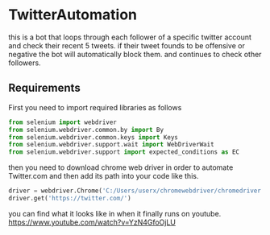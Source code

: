 # TwitterAutomation
this is a bot that loops through each follower of a specific twitter account and check their recent 5 tweets. if their tweet founds to be offensive or negative the bot will automatically block them. and continues to check other followers.

## Requirements
First you need to import required libraries as follows

```python
from selenium import webdriver
from selenium.webdriver.common.by import By
from selenium.webdriver.common.keys import Keys
from selenium.webdriver.support.wait import WebDriverWait
from selenium.webdriver.support import expected_conditions as EC
```

then you need to download chrome web driver in order to automate Twitter.com and then add its path into your code like this.

```python
driver = webdriver.Chrome('C:/Users/userx/chromewebdriver/chromedriver.exe')
driver.get('https://twitter.com/')
```

you can find what it looks like in when it finally runs on youtube.
https://www.youtube.com/watch?v=YzN4GfoOjLU
